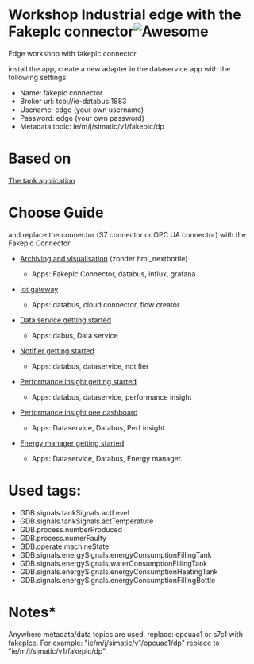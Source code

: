 # Workshop Industrial edge with the Fakeplc connector![Awesome](https://cdn.rawgit.com/sindresorhus/awesome/d7305f38d29fed78fa85652e3a63e154dd8e8829/media/badge.svg)

Edge workshop with fakeplc connector 

install the app, create a new adapter in the dataservice app with the following settings:

* Name: fakeplc connector
* Broker url: tcp://ie-databus:1883
* Usename: edge (your own username)
* Password: edge (your own password)
* Metadata topic: ie/m/j/simatic/v1/fakeplc/dp
 
# Based on
[The tank application](https://github.com/industrial-edge/miscellaneous/tree/main/tank%20application)

# Choose Guide
and replace the connector (S7 connector or OPC UA connector) with the Fakeplc Connector

* [Archiving and visualisation](https://github.com/industrial-edge/archiving-and-visualization) (zonder hmi_nextbottle) 
  * Apps: Fakeplc Connector, databus, influx, grafana
  
* [Iot gateway](https://github.com/industrial-edge/iot-gateway)
  * Apps: databus, cloud connector, flow creator.

* [Data service getting started](https://github.com/industrial-edge/data-service-getting-started)
  * Apps: dabus, Data service

* [Notifier getting started](https://github.com/industrial-edge/notifier-getting-started)
  * Apps: databus, dataservice, notifier

* [Performance insight getting started](https://github.com/industrial-edge/performance-insight-getting-started)
  * Apps: databus, dataservice, performance insight

* [Performance insight oee dashboard](https://github.com/industrial-edge/Performance-Insight-OEE-Dashboard)
  * Apps: Dataservice, Databus, Perf insight.

* [Energy manager getting started](https://github.com/industrial-edge/energy-manager-getting-started)
  * Apps: Dataservice, Databus, Energy manager.

# Used tags:
* GDB.signals.tankSignals.actLevel
* GDB.signals.tankSignals.actTemperature
* GDB.process.numberProduced
* GDB.process.numerFaulty
* GDB.operate.machineState
* GDB.signals.energySignals.energyConsumptionFillingTank
* GDB.signals.energySignals.waterConsumptionFillingTank
* GDB.signals.energySignals.energyConsumptionHeatingTank
* GDB.signals.energySignals.energyConsumptionFillingBottle

# Notes*
Anywhere metadata/data topics are used, replace: opcuac1 or s7c1 with fakeplce. For example: "ie/m/j/simatic/v1/opcuac1/dp" replace to "ie/m/j/simatic/v1/fakeplc/dp"
